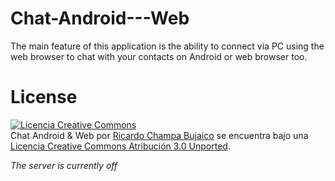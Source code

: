 Chat-Android---Web
==================

The main feature of this application is the ability to connect via PC using the web browser to chat with your contacts on Android or web browser too.


License
==================
<a rel="license" href="http://creativecommons.org/licenses/by/3.0/deed.es_CO"><img alt="Licencia Creative Commons" style="border-width:0" src="http://i.creativecommons.org/l/by/3.0/88x31.png" /></a><br /><span xmlns:dct="http://purl.org/dc/terms/" property="dct:title">Chat Android & Web</span> por <a xmlns:cc="http://creativecommons.org/ns#" href="https://github.com/rchampa/Chat-Android---Web" property="cc:attributionName" rel="cc:attributionURL">Ricardo Champa Bujaico</a> se encuentra bajo una <a rel="license" href="http://creativecommons.org/licenses/by/3.0/deed.es_CO">Licencia Creative Commons Atribución 3.0 Unported</a>.


_The server is currently off_
